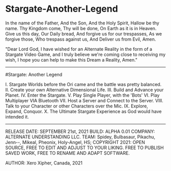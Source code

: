 # Stargate-Another-Legend
In the name of the Father,
And the Son,
And the Holy Spirit,
Hallow be thy name.
Thy Kingdom come,
Thy will be done,
On Earth as it is in Heaven.
Give us this day,
Our Daily bread,
And forgive us for our trespasses,
As we forgive those,
Who trespass against us,
And Deliver us from Evil,
Amen.

"Dear Lord God, I have wished for an Alternate Reality in the form of a Stargate Video Game, and I truly believe we're coming close to receiving my wish, I hope you can help to make this Dream a Reality, Amen."

-----------------------------------------------------------------------------------------------------------------------------------------------------------------------------------
#Stargate: Another Legend

I. Stargate Worlds before the Ori came and the battle was pretty balanced.
II. Create your own Alternative Dimensional Life.
III. Build and Advance your Planet.
IV. Enter the Stargate.
V. Play Single Player, with the 'Bots'
VI. Play Multiplayer VIA Bluetooth
VII. Host a Server and Connect to the Server.
VIII. Talk to your Character or other Characters over the Mic.
IX. Explore, Expand, Conquor.
X. The Ultimate Stargate Experience as God would have intended it.

-----------------------------------------------------------------------------------------------------------------------------------------------------------------------------------
RELEASE DATE: SEPTEMBER 21st, 2021
BUILD: ALPHA 0.01
COMPANY: ALTERNATE UNDERSTANDING LLC.
TEAM:
      Spidey, Bulbasaur, Pikachu, Jenn--, Mikeal, Pheonix, Holy-Angel, HS;
COPYRIGHT 2021: OPEN SOURCE, FREE TO EDIT AND ADJUST TO YOUR LIKING. FREE TO PUBLISH SAVED WORK, FREE TO RENAME AND ADAPT SOFTWARE.

AUTHOR: Xero Xipher, Canada, 2021
